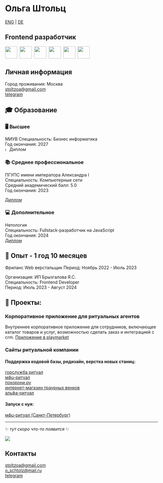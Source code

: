 # Ольга Штольц
[ENG](https://github.com/AveMrk/AveMrk/blob/main/cv/README.md) | [DE](github.com/AveMrk/AveMrk/blob/main/cv/README.DE.md)
## Frontend разработчик
<img src="https://cdn.jsdelivr.net/gh/devicons/devicon/icons/css3/css3-original.svg" width="40" height="40"/>&nbsp;
<img src="https://cdn.jsdelivr.net/gh/devicons/devicon/icons/html5/html5-original.svg" width="40" height="40"/>&nbsp;
<img src="https://cdn.jsdelivr.net/gh/devicons/devicon/icons/javascript/javascript-original.svg" width="40" height="40"/>&nbsp;
<img src="https://cdn.jsdelivr.net/gh/devicons/devicon/icons/react/react-original.svg" width="40" height="40"/>&nbsp;
<img src="https://cdn.jsdelivr.net/gh/devicons/devicon/icons/typescript/typescript-original.svg" width="40" height="40"/>&nbsp;
<img src="https://cdn.jsdelivr.net/gh/devicons/devicon/icons/nodejs/nodejs-original.svg" width="40" height="40"/>
## Личная информация
Город проживания: Москва  
stoltzoa@gmail.com  
[telegram](https://t.me/stoltzoa)
## :mortar_board: Образование

### :desktop_computer: Высшее
МИУВ
Специальность: Бизнес информатика  
Год окончания: 2027  
<img src="https://media.giphy.com/media/3o7bu3XilJ5BOiSGic/giphy.gif" alt="loading" width="10" height="10">&nbsp;Диплом  

### :books: Среднее профессиональное
ПГУПС имени императора Александра I  
Специальность: Компьютерные сети  
Средний академический балл: 5.0    
Год окончания: 2023  
<!--<img src="https://media.giphy.com/media/3o7bu3XilJ5BOiSGic/giphy.gif" alt="loading" width="10" height="10">&nbsp;Диплом  -->
[Диплом](https://github.com/AveMrk/AveMrk/blob/main/documents/README.md)

### :computer: Дополнительное  
Нетология  
Специальность: Fullstack-разработчик на JavaScript  
Год окончания: 2024   
[Диплом](https://github.com/AveMrk/AveMrk/blob/main/documents/diploma_course.png)

 ## :briefcase: Опыт - 1 год 10 месяцев
Фриланс
Web верстальщик
Период: Ноябрь 2022 - Июль 2023

Организация: ИП Брызгалова Я.С.  
Специальность: Frontend Developer  
Период: Июль 2023 - Август 2024

## :pencil: Проекты:
### Корпоративное приложение для ритуальных агентов
Внутреннее корпоративное приложение для сотрудников, включающее каталог товаров и услуг, возможностью сделать заказ и интеграцией с crm. 
[Приложение в playmarket](https://play.google.com/store/apps/details?id=ru.appritual.app&hl=ru)  

### Сайты ритуальной компании    
#### Поддержка кодовой базы, редизайн, верстка новых станиц:           
[горслужба ритуал](https://gs-ritual.ru/)         
[мфц-ритуал](https://mfc-ritual.ru/)        
[похорони.ру](https://pohoroni.ru/)       
[интернет-магазин траурных венков](https://venkov.ru/)         
[альфа-ритуал](https://ритуальные-услуги.рф/)        
#### Запуск с нуя:         
[мфц-ритуал (Санкт-Петербург)](https://мфц-ритуал.рф/)        

---

:sparkles: *тут скоро что-то появится* :sparkles:  
    
<img src="https://media.giphy.com/media/l3nWhI38IWDofyDrW/giphy.gif" float="left"/>  
    
## Контакты
stoltzoa@gmail.com  
o_schtolz@mail.ru  
[telegram](https://t.me/stoltzoa)

<!--
### Проект 1

```
> описание проектаописание проектаописание проектаописание проектаописание проектаописание проектаописание проекта

```

[ссылка](https://doka.guide) на задеплоенный проект
[ссылка](https://doka.guide) на репозиторий
### Проект 2

```
> описание проектаописание проектаописание проектаописание проектаописание проектаописание проектаописание проекта

```

[ссылка](https://doka.guide) на задеплоенный проект
[ссылка](https://doka.guide) на репозиторий
### Проект 3


```
> описание проектаописание проектаописание проектаописание проектаописание проектаописание проектаописание проекта

```

[ссылка](https://doka.guide) на задеплоенный проект
[ссылка](https://doka.guide) на репозиторий
### Проект 4

```

> описание проектаописание проектаописание проектаописание проектаописание проектаописание проектаописание проекта

```

[ссылка](https://doka.guide) на задеплоенный проект
[ссылка](https://doka.guide) на репозиторий
-->
